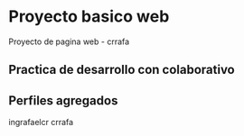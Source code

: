 # Proyecto basico web
Proyecto de pagina web - crrafa 
## Practica de desarrollo con colaborativo
## Perfiles agregados
ingrafaelcr
crrafa